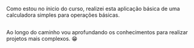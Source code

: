Como estou no ínicio do curso, realizei esta aplicação básica de uma calculadora simples para operações básicas. 
##

Ao longo do caminho vou aprofundando os conhecimentos para realizar projetos mais complexos. 😁
